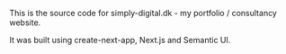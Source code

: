 This is the source code for simply-digital.dk - my portfolio / consultancy website.

It was built using create-next-app, Next.js and Semantic UI.
